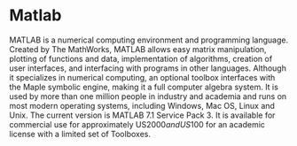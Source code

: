 # Matlab
MATLAB is a numerical computing environment and programming language. Created by The MathWorks, MATLAB allows easy matrix manipulation, plotting of functions and data, implementation of algorithms, creation of user interfaces, and interfacing with programs in other languages. Although it specializes in numerical computing, an optional toolbox interfaces with the Maple symbolic engine, making it a full computer algebra system. It is used by more than one million people in industry and academia and runs on most modern operating systems, including Windows, Mac OS, Linux and Unix. The current version is MATLAB 7.1 Service Pack 3. It is available for commercial use for approximately US$2000 and US$100 for an academic license with a limited set of Toolboxes.
